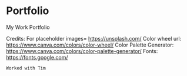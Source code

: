 # Portfolio
My Work Portfolio



Credits: 
    For placeholder images= https://unsplash.com/
    Color wheel url: https://www.canva.com/colors/color-wheel/
    Color Palette Generator: https://www.canva.com/colors/color-palette-generator/
    Fonts: https://fonts.google.com/

    Worked with Tim 